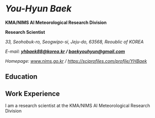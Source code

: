 # ***You-Hyun Baek***
**KMA/NIMS AI Meteorological Research Division**

**Research Scientist**

*33, Seohobuk-ro, Seogwipo-si, Jeju-do, 63568, Reoublic of KOREA*

*E-mail: **yhbaek88@korea.kr / baekyouhyun@gmail.com***

*Homepage: www.nims.go.kr / https://sciprofiles.com/profile/YHBaek*

## Education

## Work Experience


I am a research scientist at the KMA/NIMS AI Meteorological Research Division


<!--
**You-Hyun/You-Hyun** is a ✨ _special_ ✨ repository because its `README.md` (this file) appears on your GitHub profile.

Here are some ideas to get you started:

- 🔭 I’m currently working on ...
- 🌱 I’m currently learning ...
- 👯 I’m looking to collaborate on ...
- 🤔 I’m looking for help with ...
- 💬 Ask me about ...
- 📫 How to reach me: ...
- 😄 Pronouns: ...
- ⚡ Fun fact: ...
-->

